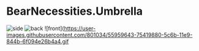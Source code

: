 # BearNecessities.Umbrella

![side](https://user-images.githubusercontent.com/801034/55959641-74a90200-5c6b-11e9-99c1-fd813725697c.gif)
![back](https://user-images.githubusercontent.com/801034/55959642-75419880-5c6b-11e9-8e10-f65c94062c9f.gif)
![front](https://user-images.githubusercontent.com/801034/55959643-75419880-5c6b-11e9-844b-6f094e26b4a4.gif
